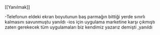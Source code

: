 [[Yanılmak]]

-Telefonun eldeki ekran boyutunun baş parmağın bittiği yerde sınırlı kalmasını savunmuştu yanıldı
-ios için uygulama marketine karşı çıkmıştı zaten gerekecek tüm uygulamaları biz kendimiz yazarız demişti ,yanıldı